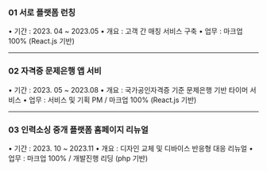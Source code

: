 ### 01 서로 플랫폼 런칭
• 기간 : 2023. 04 ~ 2023.05
• 개요 : 고객 간 매칭 서비스 구축
• 업무 : 마크업 100% (React.js 기반)

**********************************
### 02 자격증 문제은행 앱 서비
• 기간 : 2023. 05 ~ 2023.08
• 개요 : 국가공인자격증 기준 문제은행 기반 타이머 서비스
• 업무 : 서비스 및 기획 PM / 마크업 100% (React.js 기반)

**********************************
### 03 인력소싱 중개 플랫폼 홈페이지 리뉴얼
• 기간 : 2023. 10 ~ 2023.11
• 개요 : 디자인 교체 및 디바이스 반응형 대응 리뉴얼
• 업무 : 마크업 100% / 개발진행 리딩 (php 기반)
